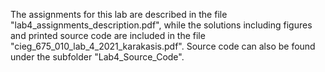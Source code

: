 The assignments for this lab are described in the file "lab4_assignments_description.pdf", while the solutions including figures and printed source code are included in the file "cieg_675_010_lab_4_2021_karakasis.pdf". 
Source code can also be found under the subfolder "Lab4_Source_Code".
